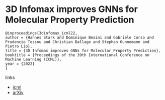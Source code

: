 # 3D Infomax improves GNNs for Molecular Property Prediction

```
@inproceedings{3dinfomax_icml22,
author = {Hannes Stark and Dominique Beaini and Gabriele Corso and Prudencio Tossou and Christian Dallago and Stephan Gunnemann and Pietro Lio},
title = {3D Infomax improves GNNs for Molecular Property Prediction},
booktitle = {Proceedings of the 39th International Conference on Machine Learning (ICML)},
year = {2022}
}
```

links
- [icml](https://icml.cc/Conferences/2022/Schedule?showEvent=17332)
- [arXiv](https://arxiv.org/abs/2110.04126)
